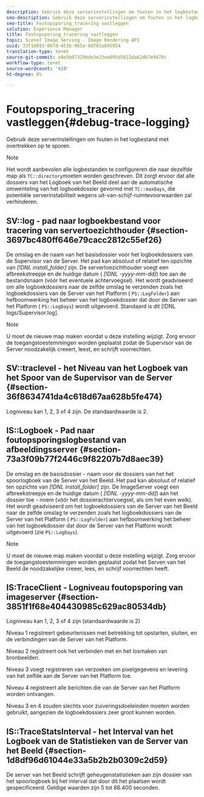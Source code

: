 ```yaml
---
description: Gebruik deze serverinstellingen om fouten in het logbestand met overtrekken op te sporen.
seo-description: Gebruik deze serverinstellingen om fouten in het logbestand met overtrekken op te sporen.
seo-title: Foutopsporing_tracering vastleggen
solution: Experience Manager
title: Foutopsporing_tracering vastleggen
topic: Scene7 Image Serving - Image Rendering API
uuid: 33f1d093-007d-453b-965a-9d701a845954
translation-type: tm+mt
source-git-commit: e8e5b07329bde3e23ee095d5022da62d67e9478c
workflow-type: tm+mt
source-wordcount: '410'
ht-degree: 0%

---
```



# Foutopsporing_tracering vastleggen{#debug-trace-logging}

Gebruik deze serverinstellingen om fouten in het logbestand met overtrekken op te sporen.

>[!NOTE]
>
>Het wordt aanbevolen alle logbestanden te configureren die naar dezelfde map als `TC::directory`moeten worden geschreven. Dit zorgt ervoor dat alle dossiers van het Logboek van het Beeld deel aan de automatische omwenteling van het logboekdossier gevormd met `TC::maxDays`, die potentiële serverinstabiliteit wegens uit-van-schijf-ruimtevoorwaarden zal verhinderen.

## SV::log - pad naar logboekbestand voor tracering van servertoezichthouder {#section-3697bc480ff646e79cacc2812c55ef26}

De omslag en de naam van het basisdossier voor het logboekdossiers van de Supervisor van de Server. Het pad kan absoluut of relatief ten opzichte van *[!DNL install_folder]* zijn. De servertoezichthouder voegt een afbreekstreepje en de huidige datum ( *[!DNL -yyyy-mm-dd]*) toe aan de bestandsnaam (vóór het eventuele achtervoegsel). Het wordt geadviseerd om alle logboekdossiers naar de zelfde omslag te verzenden zoals het logboekdossiers van de Server van het Platform ( `PS::LogFolder`) aan hefboomwerking het beheer van het logboekdossier dat door de Server van het Platform ( `PS::LogDays`) wordt uitgevoerd. Standaard is dit [!DNL logs/Supervisor.log].

>[!NOTE]
>
>U moet de nieuwe map maken voordat u deze instelling wijzigt. Zorg ervoor de toegangstoestemmingen worden geplaatst zodat de Supervisor van de Server noodzakelijk creeert, leest, en schrijft voorrechten.

## SV::traclevel - het Niveau van het Logboek van het Spoor van de Supervisor van de Server {#section-36f8634741da4c618d67aa628b5fe474}

Logniveau kan 1, 2, 3 of 4 zijn. De standaardwaarde is 2.

## IS::Logboek - Pad naar foutopsporingslogbestand van afbeeldingsserver {#section-73a3f09b77f2446c9f82207b7d8aec39}

De omslag en de basisdossier - naam voor de dossiers van het het spoorlogboek van de Server van het Beeld. Het pad kan absoluut of relatief ten opzichte van *[!DNL install_folder]* zijn. De ImageServer voegt een afbreekstreepje en de huidige datum ( *[!DNL -yyyy-mm-dd]*) aan het dossier toe - noem (vóór het dossierachtervoegsel, als om het even welk). Het wordt geadviseerd om het logboekdossiers van de Server van het Beeld naar de zelfde omslag te verzenden zoals het logboekdossiers van de Server van het Platform ( `PS::LogFolder`) aan hefboomwerking het beheer van het logboekdossier dat door de Server van het Platform wordt uitgevoerd (zie `PS::LogDays`).

>[!NOTE]
>
>U moet de nieuwe map maken voordat u deze instelling wijzigt. Zorg ervoor de toegangstoestemmingen worden geplaatst zodat het Serven van het Beeld de noodzakelijke creeer, lees, en schrijf voorrechten heeft.

## IS:TraceClient - Logniveau foutopsporing van imageserver {#section-3851f1f68e404430985c629ac80534db}

Logniveau kan 1, 2, 3 of 4 zijn (standaardwaarde is 2)

Niveau 1 registreert gebeurtenissen met betrekking tot opstarten, sluiten, en de verbindingen van de Server van het Platform.

Niveau 2 registreert ook het verbinden met en het losmaken van bronbeelden.

Niveau 3 voegt registreren van verzoeken om pixelgegevens en levering van het zelfde aan de Server van het Platform toe.

Niveau 4 registreert alle berichten die van de Server van het Platform worden ontvangen.

Niveau 3 en 4 zouden slechts voor zuiveringsdoeleinden moeten worden gebruikt, aangezien de logboekdossiers zeer groot kunnen worden.

## IS::TraceStatsInterval - het Interval van het Logboek van de Statistieken van de Server van het Beeld {#section-1d8df96d61044e33a5b2b2b0309c2d59}

De server van het Beeld schrijft geheugenstatistieken aan zijn dossier van het spoorlogboek bij het interval dat door dit het plaatsen wordt gespecificeerd. Geldige waarden zijn 5 tot 86.400 seconden.
